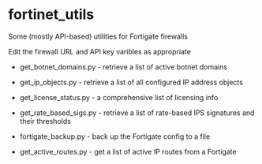 # fortinet_utils
Some (mostly API-based) utilities for Fortigate firewalls

Edit the firewall URL and API key varibles as appropriate


* get_botnet_domains.py - retrieve a list of active botnet domains

* get_ip_objects.py - retrieve a list of all configured IP address objects

* get_license_status.py - a comprehensive list of licensing info

* get_rate_based_sigs.py - retrieve a list of rate-based IPS signatures and their thresholds

* fortigate_backup.py - back up the Fortigate config to a file

* get_active_routes.py - get a list of active IP routes from a Fortigate
